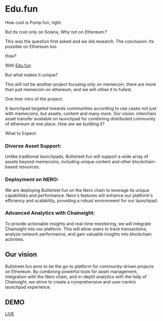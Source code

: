 
# Edu.fun

How cool is Pump.fun, right.

But its cool only on Solana, Why not on Ethereum.?

This was the question first asked and we did research. The conclusion: Its possible on Ethereum too. 

How? 

With [Edu.fun](https://Edu.fun)

But what makes it unique?

This will not be another project focusing only on memecoin, there are more than just memecoin on ethereum, and we will utilise it to fullest.

One liner intro of the project:

A launchpad targeted towards communities according to use cases not just with memecoins, but assets, content and many more. Our vision: interchain asset transfer available on launchpad for combining distributed community of ethereum at one place. How are we building it?

What to Expect:

### Diverse Asset Support: 
Unlike traditional launchpads, Bullstreet.fun will support a wide array of assets beyond memecoins, including unique content and other blockchain-based resources.

### Deployment on NERO: 
We are deploying Bullstreet.fun on the Nero chain to leverage its unique capabilities and performance. Nero's features will enhance our platform's efficiency and scalability, providing a robust environment for our launchpad.

### Advanced Analytics with Chainsight: 
To provide actionable insights and real-time monitoring, we will integrate Chainsight into our platform. This will allow users to track transactions, analyze network performance, and gain valuable insights into blockchain activities.

## Our vision
Bullstreet.fun aims to be the go-to platform for community-driven projects on Ethereum. By combining powerful tools for asset management, integration with the Nero chain, and in-depth analytics with the help of Chainsight, we strive to create a comprehensive and user-centric launchpad experience.

## DEMO
[LIVE](https://bullstreet.fun)
